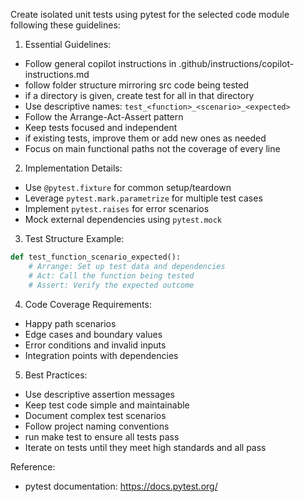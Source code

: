 Create isolated unit tests using pytest for the selected code module following these guidelines:

1. Essential Guidelines:

- Follow general copilot instructions in .github/instructions/copilot-instructions.md
- follow folder structure mirroring src code being tested
- if a directory is given, create test for all in that directory
- Use descriptive names: `test_<function>_<scenario>_<expected>`
- Follow the Arrange-Act-Assert pattern
- Keep tests focused and independent
- if existing tests, improve them or add new ones as needed
- Focus on main functional paths not the coverage of every line

2. Implementation Details:

- Use `@pytest.fixture` for common setup/teardown
- Leverage `pytest.mark.parametrize` for multiple test cases
- Implement `pytest.raises` for error scenarios
- Mock external dependencies using `pytest.mock`

3. Test Structure Example:

```python
def test_function_scenario_expected():
    # Arrange: Set up test data and dependencies
    # Act: Call the function being tested
    # Assert: Verify the expected outcome
```

4. Code Coverage Requirements:

- Happy path scenarios
- Edge cases and boundary values
- Error conditions and invalid inputs
- Integration points with dependencies

5. Best Practices:

- Use descriptive assertion messages
- Keep test code simple and maintainable
- Document complex test scenarios
- Follow project naming conventions
- run make test to ensure all tests pass
- Iterate on tests until they meet high standards and all pass

Reference:

- pytest documentation: https://docs.pytest.org/
